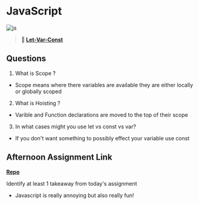 # JavaScript

![js](https://bcw.blob.core.windows.net/public/img/courses/js.gif)

> **📖 [Let-Var-Const](https://codeworksacademy.com/fs-student-guide/resources/wk2/01-Let-Var-Const)**

## Questions

1. What is Scope ?
- Scope means where there variables are available they are either locally or globally scoped
2. What is Hoisting ?
- Varible and Function declarations are moved to the top of their scope
3. In what cases might you use let vs const vs var?
- If you don't want something to possibly effect your variable use const
## Afternoon Assignment Link

**[Repo](https://github.com/samwgit/week-2-day-1)**

Identify at least 1 takeaway from today's assignment
- Javascript is really annoying but also really fun!